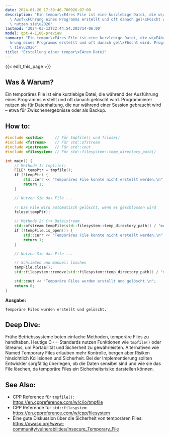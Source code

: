 ```yaml
---
date: 2024-01-20 17:39:46.700926-07:00
description: "Ein tempor\xE4res File ist eine kurzlebige Datei, die w\xE4hrend der\
  \ Ausf\xFChrung eines Programms erstellt und oft danach gel\xF6scht wird. Programmierer\
  \ nutzen sie\u2026"
lastmod: '2024-03-13T22:44:54.203714-06:00'
model: gpt-4-1106-preview
summary: "Ein tempor\xE4res File ist eine kurzlebige Datei, die w\xE4hrend der Ausf\xFC\
  hrung eines Programms erstellt und oft danach gel\xF6scht wird. Programmierer nutzen\
  \ sie\u2026"
title: "Erstellung einer tempor\xE4ren Datei"
---
```


{{< edit_this_page >}}

## Was & Warum?
Ein temporäres File ist eine kurzlebige Datei, die während der Ausführung eines Programms erstellt und oft danach gelöscht wird. Programmierer nutzen sie für Datenhaltung, die nur während einer Session gebraucht wird – etwa für Zwischenergebnisse oder als Backup.

## How to:
```C++
#include <cstdio>     // Für tmpfile() und fclose()
#include <fstream>    // Für std::ofstream
#include <iostream>   // Für std::cout
#include <filesystem> // Für std::filesystem::temp_directory_path()

int main() {
    // Methode 1: tmpfile()
    FILE* tempPtr = tmpfile();
    if (!tempPtr) {
        std::cerr << "Temporäres File konnte nicht erstellt werden.\n";
        return 1;
    }

    // Nutzen Sie das File ...
    
    // Das File wird automatisch gelöscht, wenn es geschlossen wird
    fclose(tempPtr);

    // Methode 2: C++ Dateistream
    std::ofstream tempFile(std::filesystem::temp_directory_path() / "meinTempFile.txt");
    if (!tempFile.is_open()) {
        std::cerr << "Temporäres File konnte nicht erstellt werden.\n";
        return 1;
    }

    // Nutzen Sie das File ...

    // Schließen und manuell löschen
    tempFile.close();
    std::filesystem::remove(std::filesystem::temp_directory_path() / "meinTempFile.txt");

    std::cout << "Temporäre Files wurden erstellt und gelöscht.\n";
    return 0;
}
```
**Ausgabe:**
```
Temporäre Files wurden erstellt und gelöscht.
```

## Deep Dive:
Frühe Betriebssysteme boten einfache Methoden, temporäre Files zu handhaben. Heutige C++-Standards nutzen Funktionen wie `tmpfile()` oder Streams, um Portabilität und Sicherheit zu gewährleisten. Alternativen wie Named Temporary Files erlauben mehr Kontrolle, bergen aber Risiken hinsichtlich Kollisionen und Sicherheit. Bei der Implementierung sollten Entwickler sorgfältig überlegen, ob die Daten sensibel sind und wie sie das File löschen, da temporäre Files ein Sicherheitsrisiko darstellen können.

## See Also:
- CPP Reference für `tmpfile()`: https://en.cppreference.com/w/c/io/tmpfile
- CPP Reference für `std::filesystem`: https://en.cppreference.com/w/cpp/filesystem
- Eine gute Diskussion über die Sicherheit von temporären Files: https://owasp.org/www-community/vulnerabilities/Insecure_Temporary_File
